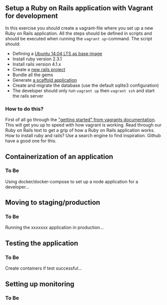## Setup a Ruby on Rails application with Vagrant for development
In this exercise you should create a vagrant-file where you set up a new Ruby on Rails application. All the steps should be defined in scripts and should be executed when running the `vagrant up`-command. The script should:

* Defining a [Ubuntu 14.04 LTS as base image](https://atlas.hashicorp.com/ubuntu)
* Install ruby version 2.3.1
* Install rails version 4.1.x
* Create a [new rails project ](http://guides.rubyonrails.org/command_line.html#rails-new)
* Bundle all the gems
* Generate [a scaffold application](http://guides.rubyonrails.org/command_line.html#rails-generate)
* Create and migrate the database (use the default sqlite3 configuration)
* The developer should only run `vagrant up` then `vagrant ssh` and start the rails server


### How to do this?
First of all go through the ["getting started" from vagrants documentation](https://www.vagrantup.com/docs/getting-started/). This will get you up to speed with how vagrant is working. Read through our Ruby on Rails text to get a grip of how a Ruby on Rails application works. How to install ruby and rails? Use a search engine to find inspiration. Github have a good one for this.

## Containerization of an application

### To Be
Using docker/docker-compose to set up a node application for a developer...

## Moving to staging/production

### To Be
Running the xxxxxxx application in production...

## Testing the application

### To Be
Create containers if test successful...

## Setting up monitoring

### To Be
